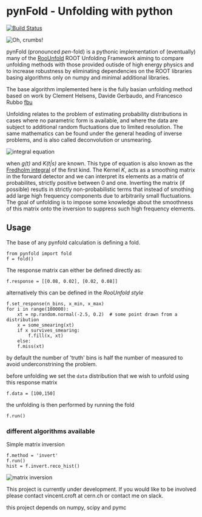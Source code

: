 # pynFold - Unfolding with python
[![Build Status](https://travis-ci.org/vincecr0ft/pynFold.svg?branch=master)](https://travis-ci.org/vincecr0ft/pynFold)

![Oh, crumbs!](https://c1.staticflickr.com/1/588/23404929566_5c9dfed1ef_o.jpg) 

pynFold (pronounced *pen*-fold) is a pythonic implementation of (eventually) many of the [RooUnfold](http://hepunx.rl.ac.uk/~adye/software/unfold/RooUnfold.html) ROOT Unfolding Framework aiming to compare unfolding methods with those provided outisde of high energy physics and to increase robustness by eliminating dependencies on the ROOT libraries basing algorithms only on numpy and minimal additional libraries. 

The base algorithm implemented here is the fully basian unfolding method based on work by Clement Helsens, Davide Gerbaudo, and Francesco Rubbo [fbu](https://github.com/gerbaudo/fbu)

Unfolding relates to the problem of estimating probability distributions in cases where no parametric form is available, and where the data are subject to additional random fluctuations due to limited resolution. The same mathematics can be found under the general heading of inverse problems, and is also called deconvolution or unsmearing.

![integral equation](https://wikimedia.org/api/rest_v1/media/math/render/svg/dbba1aee3760825a222253bad7fab68e9f0437dd)

when *g(t)* and *K(t|s)* are known. This type of equation is also known as the [Fredholm integral](https://en.wikipedia.org/wiki/Fredholm_integral_equation) of the first kind. The Kernel *K*, acts as a smoothing matrix in the forward detector and we can interpret its elements as a matrix of probabilites, strictly positive between 0 and one. Inverting the matrix (if possible) resutls in strictly non-probabilistic terms that instead of smothing add large high frequency components due to arbitrarily small fluctuations. The goal of unfolding is to impose some knowledge about the smoothness of this matrix onto the inversion to suppress such high frequency elements.   

## Usage

The base of any pynfold calculation is defining a fold. 
```
from pynfold import fold
f = fold()
```

The response matrix can either be defined directly as:

```
f.response = [[0.08, 0.02], [0.02, 0.08]]
```
alternatively this can be defined in the *RooUnfold style*
```
f.set_response(n_bins, x_min, x_max)
for i in range(100000):
    xt = np.random.normal(-2.5, 0.2)  # some point drawn from a distribution
    x = some_smearing(xt)
    if x survives_smearing:
        f.fill(x, xt)
    else:
	f.miss(xt)
```
by default the number of 'truth' bins is half the number of measured to avoid underconstrining the problem.

before unfolding we set the `data` distribution that we wish to unfold using this response matrix
```
f.data = [100,150]
```

the unfolding is then performed by running the fold
```
f.run()
```

### different algorithms available
Simple matrix inversion
```
f.method = 'invert'
f.run()
hist = f.invert.reco_hist()
```
![matrix inversion]("doc/invert.png")

This project is currently under development. If you would like to be involved please contact vincent.croft at cern.ch or contact me on slack. 

this project depends on numpy, scipy and pymc
